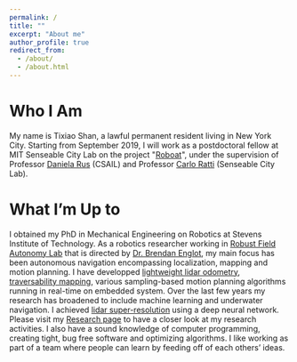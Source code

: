 ```yaml
---
permalink: /
title: ""
excerpt: "About me"
author_profile: true
redirect_from: 
  - /about/
  - /about.html
---
```


Who I Am
======
My name is Tixiao Shan, a lawful permanent resident living in New York City. Starting from September 2019, I will work as a postdoctoral fellow at MIT Senseable City Lab on the project "[Roboat](http://roboat.org/)", under the supervision of Professor [Daniela Rus](https://www.csail.mit.edu/person/daniela-rus) (CSAIL) and Professor [Carlo Ratti](https://dusp.mit.edu/faculty/carlo-ratti) (Senseable City Lab).

What I’m Up to
======
I obtained my PhD in Mechanical Engineering on Robotics at Stevens Institute of Technology. As a robotics researcher working in [Robust Field Autonomy Lab](http://personal.stevens.edu/~benglot/) that is directed by [Dr. Brendan Englot](http://personal.stevens.edu/~benglot/people.html), my main focus has been autonomous navigation encompassing localization, mapping and motion planning. I have developped [lightweight lidar odometry](https://github.com/RobustFieldAutonomyLab/LeGO-LOAM), [traversability mapping](https://www.youtube.com/watch?v=4pdBpeRGXmw&t=4s), various sampling-based motion planning algorithms running in real-time on embedded system. Over the last few years my research has broadened to include machine learning and underwater navigation. I achieved [lidar super-resolution](https://youtu.be/rNVTpkz2ggY) using a deep neural network. Please visit my [Research page](https://tixiaoshan.github.io/research/) to have a closer look at my research activities. I also have a sound knowledge of computer programming, creating tight, bug free software and optimizing algorithms. I like working as part of a team where people can learn by feeding off of each others’ ideas.
